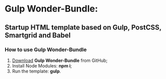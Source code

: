 <h1>Gulp Wonder-Bundle:</h1>
<h2>Startup HTML template based on Gulp, PostCSS, Smartgrid and Babel</h2>

<h3>How to use Gulp Wonder-Bundle</h3>
<ol>
	<li><a href="https://github.com/m4n1ac47/gulp_es6/archive/master.zip">Download</a> <strong>Gulp Wonder-Bundle</strong> from GitHub;</li>
	<li>Install Node Modules: <strong>npm i</strong>;</li>
	<li>Run the template: <strong>gulp</strong>.</li>
</ol>
